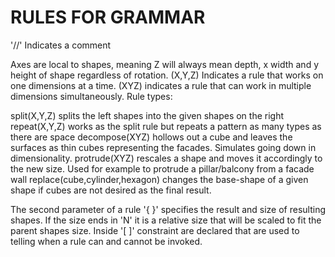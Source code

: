 # RULES FOR GRAMMAR

'//' Indicates a comment

 Axes are local to shapes, meaning Z will always mean depth, x width and y height of shape regardless of rotation.
 (X,Y,Z) Indicates a rule that works on one dimensions at a time. (XYZ) indicates a rule that can work in multiple dimensions simultaneously.
 Rule types:

 split(X,Y,Z) splits the left shapes into the given shapes on the right
 repeat(X,Y,Z) works as the split rule but repeats a pattern as many types as there are space
 decompose(XYZ) hollows out a cube and leaves the surfaces as thin cubes representing the facades. Simulates going down in dimensionality.
 protrude(XYZ) rescales a shape and moves it accordingly to the new size. Used for example to protrude a pillar/balcony from a facade wall
 replace(cube,cylinder,hexagon) changes the base-shape of a given shape if cubes are not desired as the final result.

 The second parameter of a rule '{  }' specifies the result and size of resulting shapes. 
 If the size ends in 'N' it is a relative size that will be scaled to fit the parent shapes size.
 Inside '[ ]' constraint are declared that are used to telling when a rule can and cannot be invoked.

